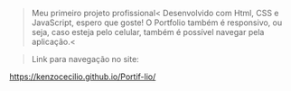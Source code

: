  > Meu primeiro projeto profissional< Desenvolvido com Html, CSS e JavaScript, espero que goste! O Portfolio também é responsivo, ou seja, caso esteja pelo celular, também é possível navegar pela aplicação.<

 > Link para navegação no site:

https://kenzocecilio.github.io/Portif-lio/
